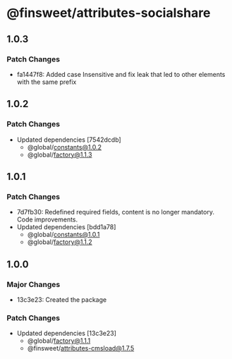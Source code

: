 # @finsweet/attributes-socialshare

## 1.0.3

### Patch Changes

- fa1447f8: Added case Insensitive and fix leak that led to other elements with the same prefix

## 1.0.2

### Patch Changes

- Updated dependencies [7542dcdb]
  - @global/constants@1.0.2
  - @global/factory@1.1.3

## 1.0.1

### Patch Changes

- 7d7fb30: Redefined required fields, content is no longer mandatory. Code improvements.
- Updated dependencies [bdd1a78]
  - @global/constants@1.0.1
  - @global/factory@1.1.2

## 1.0.0

### Major Changes

- 13c3e23: Created the package

### Patch Changes

- Updated dependencies [13c3e23]
  - @global/factory@1.1.1
  - @finsweet/attributes-cmsload@1.7.5
